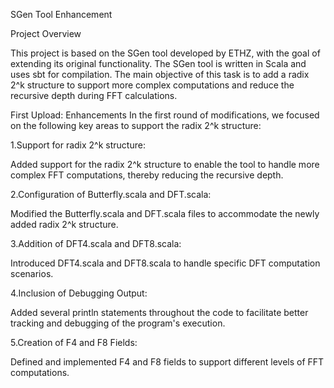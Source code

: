 SGen Tool Enhancement

Project Overview

This project is based on the SGen tool developed by ETHZ, with the goal of extending its original functionality. The SGen tool is written in Scala and uses sbt for compilation. The main objective of this task is to add a radix 2^k structure to support more complex computations and reduce the recursive depth during FFT calculations.

First Upload: Enhancements
In the first round of modifications, we focused on the following key areas to support the radix 2^k structure:

1.Support for radix 2^k structure:

Added support for the radix 2^k structure to enable the tool to handle more complex FFT computations, thereby reducing the recursive depth.

2.Configuration of Butterfly.scala and DFT.scala:

Modified the Butterfly.scala and DFT.scala files to accommodate the newly added radix 2^k structure.

3.Addition of DFT4.scala and DFT8.scala:

Introduced DFT4.scala and DFT8.scala to handle specific DFT computation scenarios.

4.Inclusion of Debugging Output:

Added several println statements throughout the code to facilitate better tracking and debugging of the program's execution.

5.Creation of F4 and F8 Fields:

Defined and implemented F4 and F8 fields to support different levels of FFT computations.
